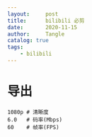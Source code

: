 ```yaml
---
layout:     post
title:      bilibili 必剪
date:       2020-11-15
author:     Tangle
catalog: true
tags:
    - bilibili
---
```


# 导出

```
1080p # 清晰度
6.0   # 码率(Mbps)
60    # 帧率(FPS)
```
